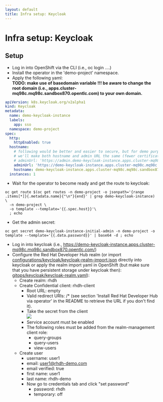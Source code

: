 ```yaml
---
layout: default
title: Infra setup: Keycloak
---
```


# Infra setup: Keycloak

## Setup

* Log in into OpenShift via the CLI (i.e., oc login ....)
* Install the operator in the 'demo-project' namespace.
* Apply the following yaml:  
  **TODO: make use of basedomain variable**
  **!!! be aware to change the root domain (i.e., apps.cluster-mq98c.mq98c.sandbox870.opentlc.com) to your own domain.**
```yaml
apiVersion: k8s.keycloak.org/v2alpha1
kind: Keycloak
metadata:
  name: demo-keycloak-instance
  labels:
    app: sso
  namespace: demo-project
spec:
  http:
    httpEnabled: true
  hostname:
    # following would be better and easier to secure, but for demo purposes, 
    # we'll make both hostname and admin URL the same (fewer certificates' config)
    # adminUrl: 'https://admin.demo-keycloak-instance.apps.cluster-mq98c.mq98c.sandbox870.opentlc.com'
    adminUrl: 'https://demo-keycloak-instance.apps.cluster-mq98c.mq98c.sandbox870.opentlc.com'
    hostname: demo-keycloak-instance.apps.cluster-mq98c.mq98c.sandbox870.opentlc.com
  instances: 1
```
* Wait for the operator to become ready and get the route to keycloak:
```shell
oc get route $(oc get routes -n demo-project -o jsonpath='{range .items[*]}{.metadata.name}{"\n"}{end}' | grep demo-keycloak-instance) \
  -n demo-project \
  -o template --template='{{.spec.host}}'\ 
  ; echo
```
* Get the admin secret:
```shell
oc get secret demo-keycloak-instance-initial-admin -n demo-project -o template --template='{{.data.password}}' | base64 -d ; echo
```
* Log in into keycloak (i.e., https://demo-keycloak-instance.apps.cluster-mq98c.mq98c.sandbox870.opentlc.com/)
* Configure the Red Hat Developer Hub realm (or import [configurations/keycloak/keycloak-realm-import.json](https://github.com/maarten-vandeperre/developer-hub-documentation/tree/argo/configurations/keycloak/keycloak-realm-import.json) directly into keycloak or apply
  the realm import yaml in OpenShift (but make sure that you have persistent storage under keycloak then): [gitops/keycloak/keycloak-realm.yaml](https://github.com/maarten-vandeperre/developer-hub-documentation/tree/argo/gitops/keycloak/keycloak-realm.yaml)):
    * Create realm: rhdh
    * Create Confidential client: rhdh-client
        * Root URL: empty
        * Valid redirect URIs: <developer hub url>/*  (see section 'Install Red Hat Developer Hub via operator' in the README to retrieve the URL if you don't find it).
        * Take the secret from the client  
          <img src="https://github.com/maarten-vandeperre/developer-hub-documentation/tree/argo/images/keycloak_rhdh_client_creation.png">
        * Service account must be enabled
        * The following roles must be added from the realm-management client role:
            * query-groups
            * query-users
            * view-users
    * Create user
        * username: user1
        * email: user1@rhdh-demo.com
        * email verified: true
        * first name: user1
        * last name: rhdh-demo
        * Now go to credentials tab and click "set password"
            * password: rhdh
            * temporary: off
